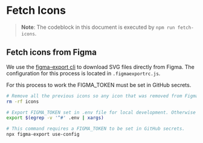 # Fetch Icons

> **Note**: The codeblock in this document is executed by `npm run fetch-icons`.

## Fetch icons from Figma

We use the [figma-export cli](https://github.com/marcomontalbano/figma-export) to download
SVG files directly from Figma. The configuration for this process is located in
`.figmaexportrc.js`.

For this process to work the FIGMA_TOKEN must be set in GitHub secrets.

```sh
# Remove all the previous icons so any icon that was removed from Figma does not remain in the repository.
rm -rf icons

# Export FIGMA_TOKEN set in .env file for local development. Otherwise it will use FIGMA_TOKEN GitHub secret set in the workflow env.
export $(egrep -v '^#' .env | xargs)

# This command requires a FIGMA_TOKEN to be set in GitHub secrets.
npx figma-export use-config
```